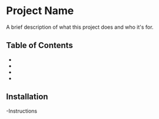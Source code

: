 # Project Name

A brief description of what this project does and who it's for.

## Table of Contents

-
-
-
-

## Installation

-Instructions
